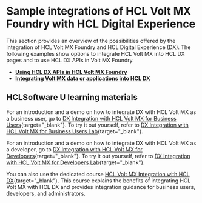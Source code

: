 # Sample integrations of HCL Volt MX Foundry with HCL Digital Experience

This section provides an overview of the possibilities offered by the integration of HCL Volt MX Foundry and HCL Digital Experience (DX). The following examples show options to integrate HCL Volt MX into HCL DX pages and to use HCL DX APIs in Volt MX Foundry.

-   **[Using HCL DX APIs in HCL Volt MX Foundry](./dx_apis_in_foundry.md)**
-   **[Integrating Volt MX data or applications into HCL DX](./integrate_voltmx_into_dx.md)**

## HCLSoftware U learning materials

For an introduction and a demo on how to integrate DX with HCL Volt MX as a business user, go to [DX Integration with HCL Volt MX for Business Users](https://hclsoftwareu.hcltechsw.com/component/axs/?view=sso_config&id=3&forward=https%3A%2F%2Fhclsoftwareu.hcltechsw.com%2Fcourses%2Flesson%2F%3Fid%3D747){target="_blank"}. To try it out yourself, refer to [DX Integration with
HCL Volt MX for Business Users Lab](https://hclsoftwareu.hcltechsw.com/images/Lc4sMQCcN5uxXmL13gSlsxClNTU3Mjc3NTc4MTc2/DS_Academy/DX/Integration/HDX-INT-BU_DX_Integration_with_HCL_Volt_MX_for_Business_Users.pdf){target="_blank"}.

For an introduction and a demo on how to integrate DX with HCL Volt MX as a developer, go to [DX Integration with HCL Volt MX for Developers](https://hclsoftwareu.hcltechsw.com/component/axs/?view=sso_config&id=3&forward=https%3A%2F%2Fhclsoftwareu.hcltechsw.com%2Fcourses%2Flesson%2F%3Fid%3D1458){target="_blank"}. To try it out yourself, refer to [DX Integration with
HCL Volt MX for Developers Lab](https://hclsoftwareu.hcltechsw.com/images/Lc4sMQCcN5uxXmL13gSlsxClNTU3Mjc3NTc4MTc2/DS_Academy/DX/Integration/HDX-INT-DEV_DX_Integration_with_HCL_Volt_MX_for_Developers.pdf){target="_blank"}.

You can also use the dedicated course [HCL Volt MX Integration with HCL DX](https://hclsoftwareu.hcltechsw.com/courses/course/hvmx-int-hdx-integrate-hcl-volt-mx-with-hcl-digital-experience){target="_blank"}. This course explains the benefits of integrating HCL Volt MX with HCL DX and provides integration guidance for business users, developers, and administrators.

